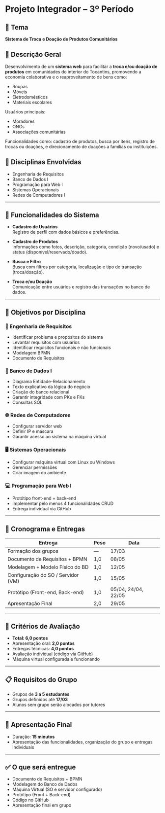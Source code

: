 # Projeto Integrador – 3º Período

## 🎯 Tema

**Sistema de Troca e Doação de Produtos Comunitários**

## 📖 Descrição Geral

Desenvolvimento de um **sistema web** para facilitar a **troca e/ou doação de produtos** em comunidades do interior do Tocantins, promovendo a economia colaborativa e o reaproveitamento de bens como:

- Roupas
- Móveis
- Eletrodomésticos
- Materiais escolares

Usuários principais:

- Moradores
- ONGs
- Associações comunitárias

Funcionalidades como: cadastro de produtos, busca por itens, registro de trocas ou doações, e direcionamento de doações a famílias ou instituições.

## 🧠 Disciplinas Envolvidas

- Engenharia de Requisitos  
- Banco de Dados I  
- Programação para Web I  
- Sistemas Operacionais  
- Redes de Computadores I  

---

## 📌 Funcionalidades do Sistema

- **Cadastro de Usuários**  
  Registro de perfil com dados básicos e preferências.

- **Cadastro de Produtos**  
  Informações como fotos, descrição, categoria, condição (novo/usado) e status (disponível/reservado/doado).

- **Busca e Filtro**  
  Busca com filtros por categoria, localização e tipo de transação (troca/doação).

- **Troca e/ou Doação**  
  Comunicação entre usuários e registro das transações no banco de dados.

---

## 🧾 Objetivos por Disciplina

### 📘 Engenharia de Requisitos

- Identificar problema e propósitos do sistema
- Levantar requisitos com usuários
- Identificar requisitos funcionais e não funcionais
- Modelagem BPMN
- Documento de Requisitos

### 🧮 Banco de Dados I

- Diagrama Entidade-Relacionamento
- Texto explicativo da lógica do negócio
- Criação do banco relacional
- Garantir integridade com PKs e FKs
- Consultas SQL

### 🌐 Redes de Computadores

- Configurar servidor web
- Definir IP e máscara
- Garantir acesso ao sistema na máquina virtual

### 🖥 Sistemas Operacionais

- Configurar máquina virtual com Linux ou Windows
- Gerenciar permissões
- Criar imagem do ambiente

### 💻 Programação para Web I

- Protótipo front-end + back-end
- Implementar pelo menos 4 funcionalidades CRUD
- Entrega individual via GitHub

---

## 📅 Cronograma e Entregas

| Entrega                             | Peso | Data     |
|------------------------------------|------|----------|
| Formação dos grupos                | —    | 17/03    |
| Documento de Requisitos + BPMN     | 1,0  | 08/05    |
| Modelagem + Modelo Físico do BD    | 1,0  | 12/05    |
| Configuração do SO / Servidor (VM) | 1,0  | 15/05    |
| Protótipo (Front-end, Back-end)    | 1,0  | 05/04, 24/04, 22/05 |
| Apresentação Final                 | 2,0  | 29/05    |

---

## 📝 Critérios de Avaliação

- **Total: 6,0 pontos**
- Apresentação oral: **2,0 pontos**
- Entregas técnicas: **4,0 pontos**
- Avaliação individual (código via GitHub)
- Máquina virtual configurada e funcionando

---

## 📋 Requisitos do Grupo

- Grupos de **3 a 5 estudantes**
- Grupos definidos até **17/03**
- Alunos sem grupo serão alocados por tutores

---

## 🎤 Apresentação Final

- Duração: **15 minutos**
- Apresentação das funcionalidades, organização do grupo e entregas individuais

---

## ✅ O que será entregue

- Documento de Requisitos + BPMN
- Modelagem do Banco de Dados
- Máquina Virtual (SO e servidor configurado)
- Protótipo (Front + Back-end)
- Código no GitHub
- Apresentação final em grupo
